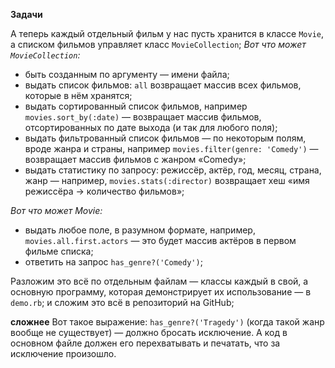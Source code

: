 **Задачи**

А теперь каждый отдельный фильм у нас пусть хранится в классе `Movie`, а списком
фильмов управляет класс `MovieCollection`;
*Вот что может `MovieCollection`:*
* быть созданным по аргументу — имени файла;
* выдать список фильмов: `all` возвращает массив всех фильмов, которые в нём хранятся;
* выдать сортированный список фильмов, например `movies.sort_by(:date)` — возвращает массив фильмов, отсортированных по дате выхода (и так для любого поля);
* выдать фильтрованный список фильмов — по некоторым полям, вроде жанра и страны, например `movies.filter(genre: 'Comedy')` — возвращает массив фильмов с жанром «Comedy»;
* выдать статистику по запросу: режиссёр, актёр, год, месяц, страна, жанр — например, `movies.stats(:director)` возвращает хеш «имя режиссёра → количество фильмов»;

*Вот что может Movie:*
* выдать любое поле, в разумном формате, например, `movies.all.first.actors` — это будет массив актёров в первом фильме списка;
* ответить на запрос `has_genre?('Comedy')`;

Разложим это всё по отдельным файлам — классы каждый в свой, а основную программу, которая демонстрирует их использование — в `demo.rb`; и сложим это всё в репозиторий на GitHub;

**сложнее** Вот такое выражение: `has_genre?('Tragedy')` (когда такой жанр
вообще не существует) — должно бросать исключение. А код в основном файле
должен его перехватывать и печатать, что за исключение произошло.
